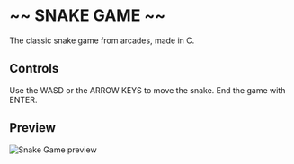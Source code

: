# ~~ SNAKE GAME ~~

The classic snake game from arcades, made in C.

## Controls
Use the WASD or the ARROW KEYS to move the snake.
End the game with ENTER.

## Preview
![Snake Game preview](https://github.com/OkeLDF/Snake_Game/assets/112588985/e82009f2-ce9c-487d-b55f-6e0decb25a8f)
